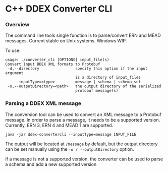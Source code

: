 # C++ DDEX Converter CLI
### Overview

The command line tools single function is to parse/convert ERN and MEAD messages.
Current stable on Unix systems. Windows WIP.

To use:
```
usage: ./converter_cli [OPTIONS] input_file(s)
Convert input DDEX XML formats to Protobuf
 -d,--directory                specify this option if the input argument
                               is a directory of input_files
    --inputType=<type>         message | schema | schema_set
 -o,--outputDirectory=<path>   the output directory of the serialized
                               protobuf message(s)
```


### Parsing a DDEX XML message
The conversion tool can be used to convert an XML message to a Protobuf message.
In order to parse a message, it needs to be a supported version. Currently, ERN 3, ERN 4 and MEAD 1 are supported.

```
java -jar ddex-convertercli --inputType=message INPUT_FILE
```

The output will be located at ``/message`` by default, but the output directory can be set manually using the 
``-o / --outputDirectory`` option. 

If a message is not a supported version, the converter can be used to parse a schema and add a new 
supported version
